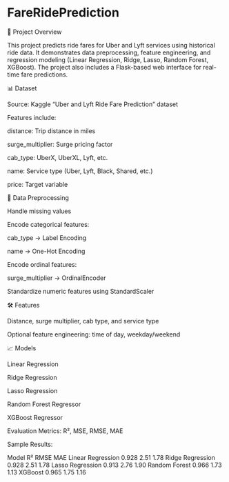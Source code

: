 # FareRidePrediction

🚖 Project Overview

This project predicts ride fares for Uber and Lyft services using historical ride data. It demonstrates data preprocessing, feature engineering, and regression modeling (Linear Regression, Ridge, Lasso, Random Forest, XGBoost). The project also includes a Flask-based web interface for real-time fare predictions.

📊 Dataset

Source: Kaggle “Uber and Lyft Ride Fare Prediction” dataset

Features include:

distance: Trip distance in miles

surge_multiplier: Surge pricing factor

cab_type: UberX, UberXL, Lyft, etc.

name: Service type (Uber, Lyft, Black, Shared, etc.)

price: Target variable

🧹 Data Preprocessing

Handle missing values

Encode categorical features:

cab_type → Label Encoding

name → One-Hot Encoding

Encode ordinal features:

surge_multiplier → OrdinalEncoder

Standardize numeric features using StandardScaler

🛠 Features

Distance, surge multiplier, cab type, and service type

Optional feature engineering: time of day, weekday/weekend

📈 Models

Linear Regression

Ridge Regression

Lasso Regression

Random Forest Regressor

XGBoost Regressor

Evaluation Metrics: R², MSE, RMSE, MAE

Sample Results:

Model	R²	RMSE	MAE
Linear Regression	0.928	2.51	1.78
Ridge Regression	0.928	2.51	1.78
Lasso Regression	0.913	2.76	1.90
Random Forest	0.966	1.73	1.13
XGBoost	0.965	1.75	1.16
